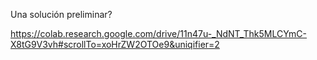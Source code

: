 Una solución preliminar?

https://colab.research.google.com/drive/11n47u-_NdNT_Thk5MLCYmC-X8tG9V3vh#scrollTo=xoHrZW2OTOe9&uniqifier=2
